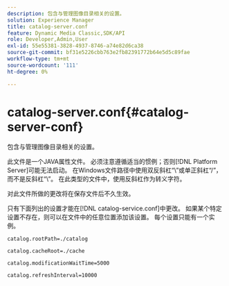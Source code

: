 ```yaml
---
description: 包含与管理图像目录相关的设置。
solution: Experience Manager
title: catalog-server.conf
feature: Dynamic Media Classic,SDK/API
role: Developer,Admin,User
exl-id: 55e55381-3828-4937-8746-a74e82d6ca38
source-git-commit: bf31e5226cbb763e2fb82391772b64e5d5c89fae
workflow-type: tm+mt
source-wordcount: '111'
ht-degree: 0%

---
```


# catalog-server.conf{#catalog-server-conf}

包含与管理图像目录相关的设置。

此文件是一个JAVA属性文件。 必须注意遵循适当的惯例；否则[!DNL Platform Server]可能无法启动。 在Windows文件路径中使用双反斜杠“\\”或单正斜杠“/”，而不是反斜杠“\”。 在此类型的文件中，使用反斜杠作为转义字符。

对此文件所做的更改将在保存文件后不久生效。

只有下面列出的设置才能在[!DNL catalog-service.conf]中更改。 如果某个特定设置不存在，则可以在文件中的任意位置添加该设置。 每个设置只能有一个实例。

`catalog.rootPath=./catalog`

`catalog.cacheRoot=./cache`

`catalog.modificationWaitTime=5000`

`catalog.refreshInterval=10000`
